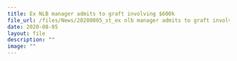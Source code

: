 ```yaml
---
title: Ex NLB manager admits to graft involving $600k
file_url: /files/News/20200805_st_ex nlb manager admits to graft involving 600k.pdf
date: 2020-08-05
layout: file
description: ""
image: ""
---
```

